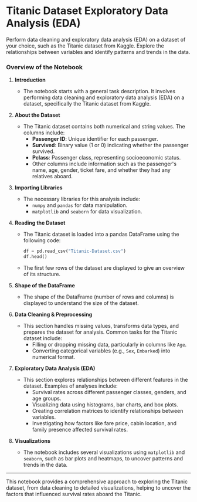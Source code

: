 # Titanic Dataset Exploratory Data Analysis (EDA)
Perform data cleaning and exploratory data analysis (EDA) on a dataset of your choice, such as the Titanic dataset from Kaggle. Explore the relationships between variables and identify patterns and trends in the data.


### Overview of the Notebook

1. **Introduction**
   - The notebook starts with a general task description. It involves performing data cleaning and exploratory data analysis (EDA) on a dataset, specifically the Titanic dataset from Kaggle.

2. **About the Dataset**
   - The Titanic dataset contains both numerical and string values. The columns include:
     - **Passenger ID**: Unique identifier for each passenger.
     - **Survived**: Binary value (1 or 0) indicating whether the passenger survived.
     - **Pclass**: Passenger class, representing socioeconomic status.
     - Other columns include information such as the passenger's name, age, gender, ticket fare, and whether they had any relatives aboard.

3. **Importing Libraries**
   - The necessary libraries for this analysis include:
     - `numpy` and `pandas` for data manipulation.
     - `matplotlib` and `seaborn` for data visualization.

4. **Reading the Dataset**
   - The Titanic dataset is loaded into a pandas DataFrame using the following code:
     ```python
     df = pd.read_csv("Titanic-Dataset.csv")
     df.head()
     ```
   - The first few rows of the dataset are displayed to give an overview of its structure.

5. **Shape of the DataFrame**
   - The shape of the DataFrame (number of rows and columns) is displayed to understand the size of the dataset.

6. **Data Cleaning & Preprocessing**
   - This section handles missing values, transforms data types, and prepares the dataset for analysis. Common tasks for the Titanic dataset include:
     - Filling or dropping missing data, particularly in columns like `Age`.
     - Converting categorical variables (e.g., `Sex`, `Embarked`) into numerical format.

7. **Exploratory Data Analysis (EDA)**
   - This section explores relationships between different features in the dataset. Examples of analyses include:
     - Survival rates across different passenger classes, genders, and age groups.
     - Visualizing data using histograms, bar charts, and box plots.
     - Creating correlation matrices to identify relationships between variables.
     - Investigating how factors like fare price, cabin location, and family presence affected survival rates.

8. **Visualizations**
   - The notebook includes several visualizations using `matplotlib` and `seaborn`, such as bar plots and heatmaps, to uncover patterns and trends in the data.

---

This notebook provides a comprehensive approach to exploring the Titanic dataset, from data cleaning to detailed visualizations, helping to uncover the factors that influenced survival rates aboard the Titanic.
